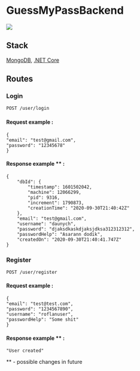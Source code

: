 # GuessMyPassBackend

![](https://github.com/NaUKMA-NIT-20/GuessMyPass/blob/Backend-3/GuessMyPassBackend/Img/123414.jpg)


## Stack

[MongoDB](https://www.mongodb.com/), [.NET Core](https://dotnet.microsoft.com/)



## Routes

### Login


```bash
POST /user/login 
```
#### Request example : 

```
{
"email": "test@gmail.com",
"password": "12345678" 
}
```

#### Response example ** : 

```
{
    "dbId": {
        "timestamp": 1601502042,
        "machine": 12066299,
        "pid": 9316,
        "increment": 1790873,
        "creationTime": "2020-09-30T21:40:42Z"
    },
    "email": "test@gmail.com",
    "username": "daunych",
    "password": "djaksdkaskdjaksjdksa312312312",
    "passwordHelp": "Asarann dodik",
    "createdOn": "2020-09-30T21:40:41.747Z"
}
```

### Register
```bash
POST /user/register
```

#### Request example : 

```
{
"email": "test@test.com",
"password": "1234567890",
"username": "roflanuser",
"passwordHelp": "Some shit"
}
```

#### Response example ** : 

```
"User created"               
```

** - possible changes in future
